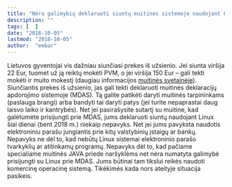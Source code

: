 ```yaml
---
title: "Nėra galimybių deklaruoti siuntų muitinės sistemoje naudojant Linux"
description: ""
tags: [  ]
date: "2018-10-05"
lastmod: "2018-10-05"
author:  "embar"
---
```

Lietuvos gyventojai vis dažniau siunčiasi prekes iš užsienio. Jei siunta viršija 22 Eur, tuomet už ją reiktų mokėti PVM, o jei viršija 150 Eur – gali tekti mokėti ir muito mokestį (daugiau informacijos [muitinės svetainėje](https://www.lrmuitine.lt/web/guest/verslui/pastosiuntos/gabenimas)). Siunčiantis prekes iš užsienio, jas gali tekti deklaruoti muitinės deklaracijų apdorojimo sistemoje (MDAS). Tą galite patikėti daryti muitinės tarpininkams (paslauga brangi) arba bandyti tai daryti patys (jei turite nepaprastai daug laisvo laiko ir kantrybės). Net jei pasirašysite sutartį su muitine, kad galėtumėte prisijungti prie MDAS, jums deklaruoti siuntų naudojant Linux šiai dienai (bent 2018 m.) niekaip nepavyks. Net jei jums pavyksta naudotis elektroniniu parašu jungiantis prie kitų valstybinių įstaigų ar bankų. Nepavyks ne dėl to, kad nebūtų Linux sistemai elektroninio parašo tvarkyklių ar atitinkamų programų. Nepavyks dėl to, kad pačiame specialiame muitinės JAVA priede naršyklėms net nėra numatyta galimybė prisijungti su Linux prie MDAS. Jums būtinai tam tikslui reikės naudoti komercinę operacinę sistemą. Tikėkimės kada nors ateityje situacija pasikeis.
